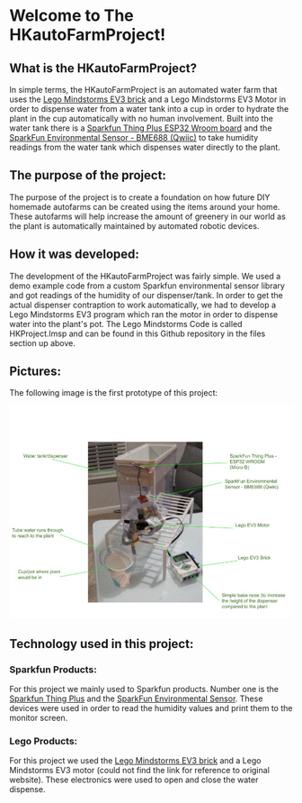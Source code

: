# Welcome to The HKautoFarmProject!

## What is the HKautoFarmProject?

In simple terms, the HKautoFarmProject is an automated water farm that uses the <a href="https://education.lego.com/en-us/products/lego-mindstorms-education-ev3-intelligent-brick/45500">Lego Mindstorms EV3 brick</a> and a Lego Mindstorms EV3 Motor in order to dispense water from a water tank into a cup in order to hydrate the plant in the cup automatically with no human involvement. Built into the water tank there is a <a href="https://www.sparkfun.com/products/15663">Sparkfun Thing Plus ESP32 Wroom board</a> and the <a href="https://www.sparkfun.com/products/19096">SparkFun Environmental Sensor - BME688 (Qwiic)</a> to take humidity readings from the water tank which dispenses water directly to the plant. 

## The purpose of the project:

The purpose of the project is to create a foundation on how future DIY homemade autofarms can be created using the items around your home. These autofarms will help increase the amount of greenery in our world as the plant is automatically maintained by automated robotic devices.


## How it was developed:

The development of the HKautoFarmProject was fairly simple. We used a demo example code from a custom Sparkfun environmental sensor library and got readings of the humidity of our dispenser/tank. In order to get the actual dispenser contraption to work automatically, we had to develop a Lego Mindstorms EV3 program which ran the motor in order to dispense water into the plant's pot. The Lego Mindstorms Code is called HKProject.lmsp and can be found in this Github repository in the files section up above.


## Pictures:


The following image is the first prototype of this project:

<img src="https://github.com/testUser453/HKautoFarmProject/blob/main/HkpictureImg.jpg?raw=true" alt="HkpictureImg">


## Technology used in this project:

### Sparkfun Products:
For this project we mainly used to Sparkfun products. Number one is the <a href="https://www.sparkfun.com/products/15663">Sparkfun Thing Plus</a> and the <a href="https://www.sparkfun.com/products/19096">SparkFun Environmental Sensor</a>. These devices were used in order to read the humidity values and print them to the monitor screen.

### Lego Products:
For this project we used the <a href="https://education.lego.com/en-us/products/lego-mindstorms-education-ev3-intelligent-brick/45500">Lego Mindstorms EV3 brick</a> and a Lego Mindstorms EV3 motor (could not find the link for reference to original website). These electronics were used to open and close the water dispense.









